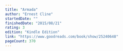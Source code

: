 ```yaml
---
title: "Armada"
author: "Ernest Cline"
startedDate: ""
finishedDate: "2015/08/21"
rating: 3
edition: "Kindle Edition"
link: "https://www.goodreads.com/book/show/25240648"
pageCount: 370
---
```



